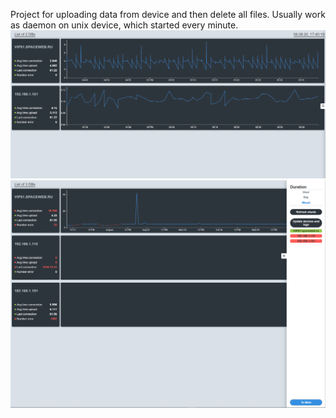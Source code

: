 Project for uploading data from device and then delete all files. Usually work as daemon on unix device, which started every minute.
![Example 1](syncdata_example_img1.png) 
![Example 2](syncdata_example_img2.png) 
